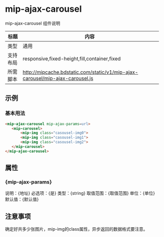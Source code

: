 # mip-ajax-carousel

mip-ajax-carousel 组件说明

标题|内容
----|----
类型|通用
支持布局|responsive,fixed-height,fill,container,fixed
所需脚本|http://mipcache.bdstatic.com/static/v1/mip-ajax-carousel/mip-ajax-carousel.js

## 示例

### 基本用法
```html
<mip-ajax-carousel mip-ajax-params=url>
   <mip-carousel>
       <mip-img class="casousel-img0">
       <mip-img class="casousel-img1">
       <mip-img class="casousel-img2">
   </mip-carousel>
</mip-ajax-carousel>
```

## 属性

### {mip-ajax-params}

说明：{地址}
必选项：{是}
类型：{string}
取值范围：{取值范围}
单位：{单位}
默认值：{默认值}

## 注意事项

确定好共多少张图片，mip-img的class属性，异步返回的数据格式要注意。